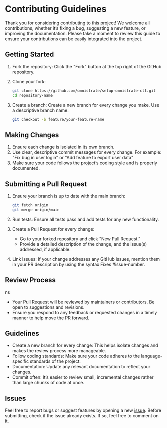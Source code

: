# Contributing Guidelines

Thank you for considering contributing to this project! We welcome all
contributions, whether it’s fixing a bug, suggesting a new feature, or improving
the documentation. Please take a moment to review this guide to ensure your
contributions can be easily integrated into the project.

## Getting Started

1. Fork the repository: Click the "Fork" button at the top right of the GitHub
   repository.
2. Clone your fork:

   ```bash
   git clone https://github.com/omnistrate/setup-omnistrate-ctl.git
   cd repository-name
   ```

3. Create a branch: Create a new branch for every change you make. Use a
   descriptive branch name:

   ```bash
   git checkout -b feature/your-feature-name
   ```

## Making Changes

1. Ensure each change is isolated in its own branch.
2. Use clear, descriptive commit messages for every change. For example: "Fix
   bug in user login" or "Add feature to export user data"
3. Make sure your code follows the project’s coding style and is properly
   documented.

## Submitting a Pull Request

1. Ensure your branch is up to date with the main branch:

   ```bash
   git fetch origin
   git merge origin/main
   ```

2. Run tests: Ensure all tests pass and add tests for any new functionality.
3. Create a Pull Request for every change:
   - Go to your forked repository and click "New Pull Request."
   - Provide a detailed description of the change, and the issue(s) addressed,
     if applicable.
4. Link Issues: If your change addresses any GitHub issues, mention them in your
   PR description by using the syntax Fixes #issue-number.

## Review Process

ns

- Your Pull Request will be reviewed by maintainers or contributors. Be open to
  suggestions and revisions.
- Ensure you respond to any feedback or requested changes in a timely manner to
  help move the PR forward.

## Guidelines

- Create a new branch for every change: This helps isolate changes and makes the
  review process more manageable.
- Follow coding standards: Make sure your code adheres to the language-specific
  standards of the project.
- Documentation: Update any relevant documentation to reflect your changes.
- Commit often: It’s easier to review small, incremental changes rather than
  large chunks of code at once.

## Issues

Feel free to report bugs or suggest features by opening a new
[issue](https://github.com/omnistrate/setup-omnistrate-ctl/issues). Before
submitting, check if the issue already exists. If so, feel free to comment on
it.
